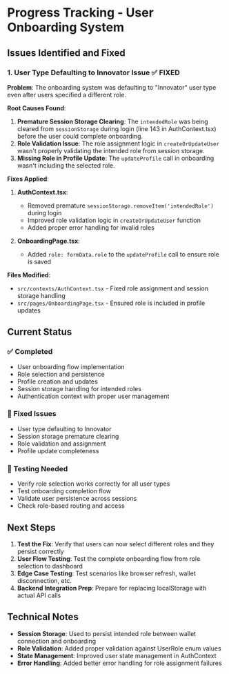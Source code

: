 # Progress Tracking - User Onboarding System

## Issues Identified and Fixed

### 1. User Type Defaulting to Innovator Issue ✅ FIXED

**Problem**: The onboarding system was defaulting to "Innovator" user type even after users specified a different role.

**Root Causes Found**:
1. **Premature Session Storage Clearing**: The `intendedRole` was being cleared from `sessionStorage` during login (line 143 in AuthContext.tsx) before the user could complete onboarding.
2. **Role Validation Issue**: The role assignment logic in `createOrUpdateUser` wasn't properly validating the intended role from session storage.
3. **Missing Role in Profile Update**: The `updateProfile` call in onboarding wasn't including the selected role.

**Fixes Applied**:
1. **AuthContext.tsx**: 
   - Removed premature `sessionStorage.removeItem('intendedRole')` during login
   - Improved role validation logic in `createOrUpdateUser` function
   - Added proper error handling for invalid roles

2. **OnboardingPage.tsx**:
   - Added `role: formData.role` to the `updateProfile` call to ensure role is saved

**Files Modified**:
- `src/contexts/AuthContext.tsx` - Fixed role assignment and session storage handling
- `src/pages/OnboardingPage.tsx` - Ensured role is included in profile updates

## Current Status

### ✅ Completed
- User onboarding flow implementation
- Role selection and persistence
- Profile creation and updates
- Session storage handling for intended roles
- Authentication context with proper user management

### 🔧 Fixed Issues
- User type defaulting to Innovator
- Session storage premature clearing
- Role validation and assignment
- Profile update completeness

### 🧪 Testing Needed
- Verify role selection works correctly for all user types
- Test onboarding completion flow
- Validate user persistence across sessions
- Check role-based routing and access

## Next Steps

1. **Test the Fix**: Verify that users can now select different roles and they persist correctly
2. **User Flow Testing**: Test the complete onboarding flow from role selection to dashboard
3. **Edge Case Testing**: Test scenarios like browser refresh, wallet disconnection, etc.
4. **Backend Integration Prep**: Prepare for replacing localStorage with actual API calls

## Technical Notes

- **Session Storage**: Used to persist intended role between wallet connection and onboarding
- **Role Validation**: Added proper validation against UserRole enum values
- **State Management**: Improved user state management in AuthContext
- **Error Handling**: Added better error handling for role assignment failures
